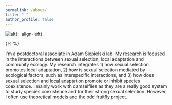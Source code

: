```yaml
---
permalink: /about/
title: " "
author_profile: false
---
```

![alt](https://mgomezllano.github.io/miguelgomez/assets/images/avatar1.jpg){: .align-left}

{%  %}

I'm a postdoctoral associate in Adam Siepielski lab. My research is focused in the interactions between sexual selection, local adaptation and community ecology. My research integrates 1) how sexual selection promotes local adaptation, 2) how is sexual selection mediated by ecological factors, such as interspecific interactions, and 3) how does sexual selection and local adaptation promote or inhibit species coexistence. I mainly work with damselflies as they are a really good system to study species coexistence and for their strong sexual selection. However, I often use theoretical models and the odd fruitfly project.